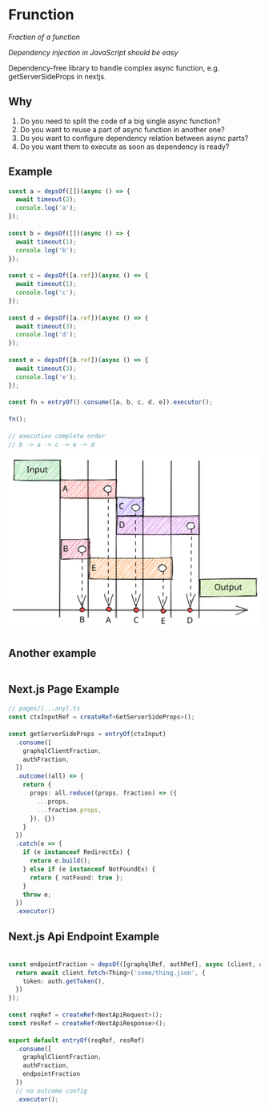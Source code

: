 # Frunction

_Fraction of a function_

_Dependency injection in JavaScript should be easy_

Dependency-free library to handle complex async function, e.g. getServerSideProps in nextjs.

## Why

1. Do you need to split the code of a big single async function?
2. Do you want to reuse a part of async function in another one?
3. Do you want to configure dependency relation between async parts?
4. Do you want them to execute as soon as dependency is ready?

## Example

```ts
const a = depsOf([])(async () => {
  await timeout(2);
  console.log('a');
});

const b = depsOf([])(async () => {
  await timeout(1);
  console.log('b');
});

const c = depsOf([a.ref])(async () => {
  await timeout(1);
  console.log('c');
});

const d = depsOf([a.ref])(async () => {
  await timeout(3);
  console.log('d');
});

const e = depsOf([b.ref])(async () => {
  await timeout(3);
  console.log('e');
});

const fn = entryOf().consume([a, b, c, d, e]).executor();

fn();

// execution complete order
// b -> a -> c -> e -> d
```

![example](example.svg)

## Another example

```ts

```

## Next.js Page Example

```ts
// pages/[...any].ts
const ctxInputRef = createRef<GetServerSideProps>();

const getServerSideProps = entryOf(ctxInput)
  .consume([
    graphqlClientFraction,
    authFraction,
  ])
  .outcome((all) => {
    return {
      props: all.reduce((props, fraction) => ({
        ...props,
        ...fraction.props,
      }), {})
    }
  })
  .catch(e => {
    if (e instanceof RedirectEx) {
      return e.build();
    } else if (e instanceof NotFoundEx) {
      return { notFound: true };
    }
    throw e;
  })
  .executor()

```

## Next.js Api Endpoint Example

```ts

const endpointFraction = depsOf([graphqlRef, authRef], async (client, auth) => {
  return await client.fetch<Thing>('some/thing.json', {
    token: auth.getToken(),
  })
});

const reqRef = createRef<NextApiRequest>();
const resRef = createRef<NextApiResponse>();

export default entryOf(reqRef, resRef)
  .consume([
    graphqlClientFraction,
    authFraction,
    endpointFraction
  ])
  // no outcome config
  .executor();
```